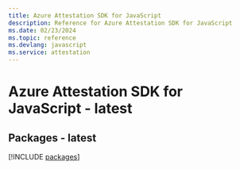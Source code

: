 ```yaml
---
title: Azure Attestation SDK for JavaScript
description: Reference for Azure Attestation SDK for JavaScript
ms.date: 02/23/2024
ms.topic: reference
ms.devlang: javascript
ms.service: attestation
---
```

# Azure Attestation SDK for JavaScript - latest
## Packages - latest
[!INCLUDE [packages](attestation-index.md)]